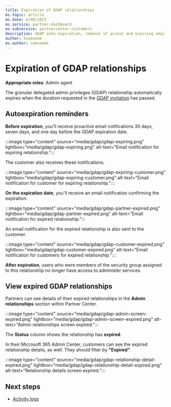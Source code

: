 ```yaml
---
title: Expiration of GDAP relationships
ms.topic: article
ms.date: 6/09/2023
ms.service: partner-dashboard
ms.subservice: partnercenter-customers
description: GDAP auto expiration, removal of access and expiring email notifications.
author: kvamseek
ms.author: vamseekk
---
```


# Expiration of GDAP relationships

**Appropriate roles**: Admin agent

The granular delegated admin privileges (GDAP) relationship automatically expires when the duration requested in the [GDAP invitation](gdap-obtain-admin-permissions-to-manage-customer.md) has passed.

## Autoexpiration reminders

 **Before expiration**, you'll receive proactive email notifications 30 days, seven days, and one day before the GDAP expiration date.

:::image type="content" source="media/gdap/gdap-expiring.png" lightbox="media/gdap/gdap-expiring.png" alt-text="Email notification for expiring relationship.":::

The customer also receives these notifications.

:::image type="content" source="media/gdap/gdap-expiring-customer.png" lightbox="media/gdap/gdap-expiring-customer.png" alt-text="Email notification for customer for expiring relationship.":::

**On the expiration date**, you'll receive an email notification confirming the expiration.

:::image type="content" source="media/gdap/gdap-partner-expired.png" lightbox="media/gdap/gdap-partner-expired.png" alt-text="Email notification for expired relationship.":::

An email notification for the expired relationship is also sent to the customer.

:::image type="content" source="media/gdap/gdap-customer-expired.png" lightbox="media/gdap/gdap-customer-expired.png" alt-text="Email notification for customers for expired relationship.":::

**After expiration**, users who were members of the security group assigned to this relationship no longer have access to administer services.

## View expired GDAP relationships

Partners can see details of their expired relationships in the **Admin relationships** section within Partner Center.

:::image type="content" source="media/gdap/gdap-admin-screen-expired.png" lightbox="media/gdap/gdap-admin-screen-expired.png" alt-text="Admin relationships screen expired.":::

The **Status** column shows the relationship has **expired**.

In their Microsoft 365 Admin Center, customers can see the expired relationship details, as well. They should filter by **"Expired"**.

:::image type="content" source="media/gdap/gdap-relationship-detail-expired.png" lightbox="media/gdap/gdap-relationship-detail-expired.png" alt-text="Relationship details screen expired.":::

## Next steps

- [Activity logs](gdap-activity-logs.md)


